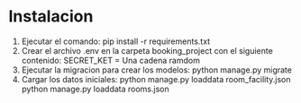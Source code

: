 # Instalacion
1. Ejecutar el comando: pip install -r requirements.txt 
2. Crear el archivo .env en la carpeta booking_project con el siguiente contenido:
SECRET_KET = Una cadena ramdom
3. Ejecutar la migracion para crear los modelos: python manage.py migrate
4. Cargar los datos iniciales:
    python manage.py loaddata room_facility.json
    python manage.py loaddata rooms.json

